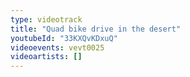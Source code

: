 ```yaml
---
type: videotrack
title: "Quad bike drive in the desert"
youtubeId: "33KXQvKDxuQ"
videoevents: vevt0025
videoartists: []
---
```

